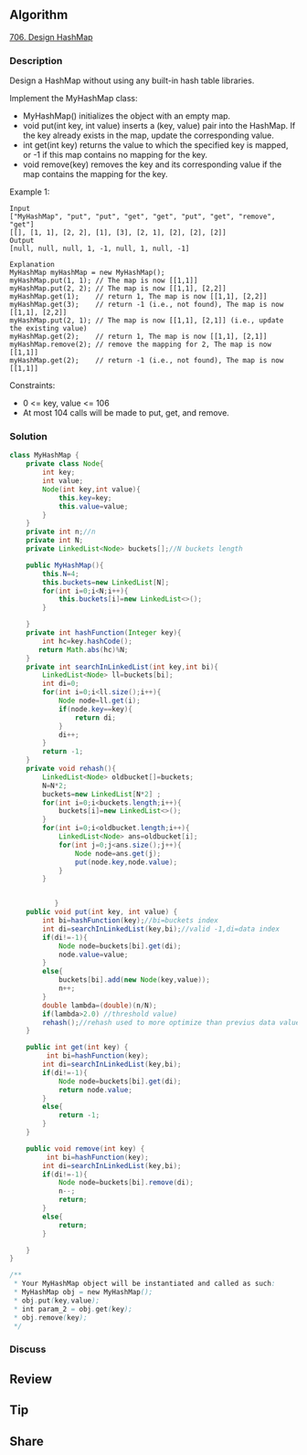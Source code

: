 ## Algorithm

[706. Design HashMap](https://leetcode.com/problems/design-hashmap/description/)

### Description

Design a HashMap without using any built-in hash table libraries.

Implement the MyHashMap class:

- MyHashMap() initializes the object with an empty map.
- void put(int key, int value) inserts a (key, value) pair into the HashMap. If the key already exists in the map, update the corresponding value.
- int get(int key) returns the value to which the specified key is mapped, or -1 if this map contains no mapping for the key.
- void remove(key) removes the key and its corresponding value if the map contains the mapping for the key.


Example 1:

```
Input
["MyHashMap", "put", "put", "get", "get", "put", "get", "remove", "get"]
[[], [1, 1], [2, 2], [1], [3], [2, 1], [2], [2], [2]]
Output
[null, null, null, 1, -1, null, 1, null, -1]

Explanation
MyHashMap myHashMap = new MyHashMap();
myHashMap.put(1, 1); // The map is now [[1,1]]
myHashMap.put(2, 2); // The map is now [[1,1], [2,2]]
myHashMap.get(1);    // return 1, The map is now [[1,1], [2,2]]
myHashMap.get(3);    // return -1 (i.e., not found), The map is now [[1,1], [2,2]]
myHashMap.put(2, 1); // The map is now [[1,1], [2,1]] (i.e., update the existing value)
myHashMap.get(2);    // return 1, The map is now [[1,1], [2,1]]
myHashMap.remove(2); // remove the mapping for 2, The map is now [[1,1]]
myHashMap.get(2);    // return -1 (i.e., not found), The map is now [[1,1]]
```

Constraints:

- 0 <= key, value <= 106
- At most 104 calls will be made to put, get, and remove.

### Solution

```java
class MyHashMap {
    private class Node{
        int key;
        int value;
        Node(int key,int value){
            this.key=key;
            this.value=value;
        }
    }
    private int n;//n
    private int N;
    private LinkedList<Node> buckets[];//N buckets length

    public MyHashMap(){
        this.N=4;
        this.buckets=new LinkedList[N];
        for(int i=0;i<N;i++){
            this.buckets[i]=new LinkedList<>();
        }

    }
    private int hashFunction(Integer key){
        int hc=key.hashCode();
       return Math.abs(hc)%N;
    }
    private int searchInLinkedList(int key,int bi){
        LinkedList<Node> ll=buckets[bi];
        int di=0;
        for(int i=0;i<ll.size();i++){
            Node node=ll.get(i);
            if(node.key==key){
                return di;
            }
            di++;
        }
        return -1;
    }
    private void rehash(){
        LinkedList<Node> oldbucket[]=buckets;
        N=N*2;
        buckets=new LinkedList[N*2] ;
        for(int i=0;i<buckets.length;i++){
            buckets[i]=new LinkedList<>();
        }
        for(int i=0;i<oldbucket.length;i++){
            LinkedList<Node> ans=oldbucket[i];
            for(int j=0;j<ans.size();j++){
                Node node=ans.get(j);
                put(node.key,node.value);
            }
        }


           }
    public void put(int key, int value) {
        int bi=hashFunction(key);//bi=buckets index
        int di=searchInLinkedList(key,bi);//valid -1,di=data index
        if(di!=-1){
            Node node=buckets[bi].get(di);
            node.value=value;
        }
        else{
            buckets[bi].add(new Node(key,value));
            n++;
        }
        double lambda=(double)(n/N);
        if(lambda>2.0) //threshold value)
        rehash();//rehash used to more optimize than previus data value
    }

    public int get(int key) {
         int bi=hashFunction(key);
        int di=searchInLinkedList(key,bi);
        if(di!=-1){
            Node node=buckets[bi].get(di);
            return node.value;
        }
        else{
            return -1;
        }
    }

    public void remove(int key) {
         int bi=hashFunction(key);
        int di=searchInLinkedList(key,bi);
        if(di!=-1){
            Node node=buckets[bi].remove(di);
            n--;
            return;
        }
        else{
            return;
        }

    }
}

/**
 * Your MyHashMap object will be instantiated and called as such:
 * MyHashMap obj = new MyHashMap();
 * obj.put(key,value);
 * int param_2 = obj.get(key);
 * obj.remove(key);
 */
```

### Discuss

## Review


## Tip


## Share
